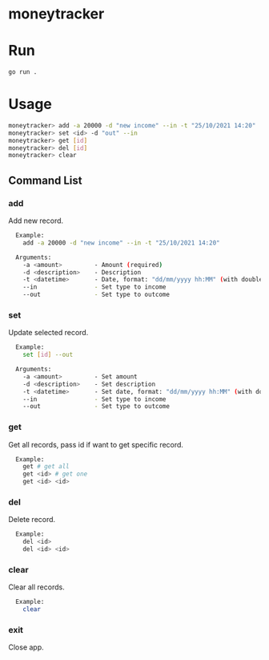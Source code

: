 # moneytracker

# Run
```bash 
go run .
```

# Usage
```bash
moneytracker> add -a 20000 -d "new income" --in -t "25/10/2021 14:20"
moneytracker> set <id> -d "out" --in
moneytracker> get [id]
moneytracker> del [id]
moneytracker> clear
```

## Command List
### add
Add new record.
```bash
  Example: 
    add -a 20000 -d "new income" --in -t "25/10/2021 14:20"

  Arguments:
    -a <amount>         - Amount (required)
    -d <description>    - Description
    -t <datetime>       - Date, format: "dd/mm/yyyy hh:MM" (with double quotes)
    --in                - Set type to income
    --out               - Set type to outcome
```

### set
Update selected record.
```bash
  Example: 
    set [id] --out

  Arguments:
    -a <amount>         - Set amount
    -d <description>    - Set description
    -t <datetime>       - Set date, format: "dd/mm/yyyy hh:MM" (with double quotes)
    --in                - Set type to income
    --out               - Set type to outcome
```

### get
Get all records, pass id if want to get specific record.
```bash
  Example: 
    get # get all
    get <id> # get one
    get <id> <id>
```

### del
Delete record.
```bash
  Example: 
    del <id>
    del <id> <id>
```

### clear
Clear all records.
```bash
  Example: 
    clear
```

### exit
Close app.
